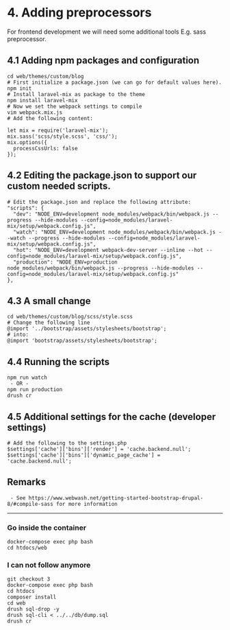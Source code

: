 # 4. Adding preprocessors

For frontend development we will need some additional tools E.g. sass preprocessor.

## 4.1 Adding npm packages and configuration
```
cd web/themes/custom/blog
# First initialize a package.json (we can go for default values here).
npm init
# Install laravel-mix as package to the theme
npm install laravel-mix
# Now we set the webpack settings to compile
vim webpack.mix.js
# Add the following content:
```

```
let mix = require('laravel-mix');
mix.sass('scss/style.scss', 'css/');
mix.options({
  processCssUrls: false
});
```

## 4.2 Editing the package.json to support our custom needed scripts.

```
# Edit the package.json and replace the following attribute:
"scripts": {
  "dev": "NODE_ENV=development node_modules/webpack/bin/webpack.js --progress --hide-modules --config=node_modules/laravel-mix/setup/webpack.config.js",
  "watch": "NODE_ENV=development node_modules/webpack/bin/webpack.js --watch --progress --hide-modules --config=node_modules/laravel-mix/setup/webpack.config.js",
  "hot": "NODE_ENV=development webpack-dev-server --inline --hot --config=node_modules/laravel-mix/setup/webpack.config.js",
  "production": "NODE_ENV=production node_modules/webpack/bin/webpack.js --progress --hide-modules --config=node_modules/laravel-mix/setup/webpack.config.js"
},
```


## 4.3 A small change
```
cd web/themes/custom/blog/scss/style.scss
# Change the following line
@import '../bootstrap/assets/stylesheets/bootstrap';
# into:
@import 'bootstrap/assets/stylesheets/bootstrap';
```


## 4.4 Running the scripts
```
npm run watch
 - OR -
npm run production
drush cr
```

## 4.5 Additional settings for the cache (developer settings)
```
# Add the following to the settings.php
$settings['cache']['bins']['render'] = 'cache.backend.null';
$settings['cache']['bins']['dynamic_page_cache'] = 'cache.backend.null';
```

## Remarks

```
 - See https://www.webwash.net/getting-started-bootstrap-drupal-8/#compile-sass for more information
```

---

### Go inside the container
```
docker-compose exec php bash
cd htdocs/web
```

### I can not follow anymore

```
git checkout 3
docker-compose exec php bash
cd htdocs
composer install
cd web
drush sql-drop -y
drush sql-cli < ../../db/dump.sql
drush cr
```